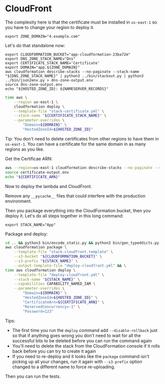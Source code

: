 # CloudFront

The complexity here is that the certificate must be installed in `us-east-1` so you have to change your region to deploy it.

```
export ZONE_DOMAIN="4.example.com"
```

Let's do that standalone now:

```
export CLOUDFORMATION_BUCKET="app-cloudformation-23ba72m"
export DNS_ZONE_STACK_NAME="Dns"
export CERTIFICATE_STACK_NAME='Certificate'
export DOMAIN="app.${ZONE_DOMAIN}"
aws cloudformation describe-stacks --no-paginate --stack-name "${DNS_ZONE_STACK_NAME}" | python3 ../bin/stackout.py | python3 ../bin/json2env.py > dns-zone-output.env
source dns-zone-output.env
echo "${HOSTED_ZONE_ID}: ${NAMESERVER_RECORDS}"
```

```sh
time aws \
    --region us-east-1 \
    cloudformation deploy \
    --template-file "stack-certificate.yml" \
    --stack-name "${CERTIFICATE_STACK_NAME}" \
    --parameter-overrides \
        "Domain=${DOMAIN}" \
        "HostedZoneId=${HOSTED_ZONE_ID}"
```

Tip: You don't need to delete certificates from other regions to have them in `us-east-1`. You can have a certificate for the same domain in as many regions as you like.

Get the Certificae ARN:

```sh
aws --region=us-east-1 cloudformation describe-stacks --no-paginate --stack-name "${CERTIFICATE_STACK_NAME}" | python3 ../bin/stackout.py | python3 ../bin/json2env.py > certificate-output.env
source certificate-output.env
echo "${CERTIFICATE_ARN}"
```

Now to deploy the lambda and CloudFront.

Remove any `__pycache__` files that could interfere with the production environment.

Then you package everything into the CloudFormation bucket, then you deploy it. Let's do all steps together in this long command:

```
export STACK_NAME="App"
```

Package and deploy:

```sh
cd .. && python3 bin/encode_static.py && python3 bin/gen_typeddicts.py > app/typeddicts.py && cd deploy && rm -r ../app/__pycache__; \
aws cloudformation package \
    --template-file "stack-cloudfront.template" \
    --s3-bucket "${CLOUDFORMATION_BUCKET}" \
    --s3-prefix "${STACK_NAME}" \
    --output-template-file "deploy-cloudfront.yml" && \
time aws cloudformation deploy \
    --template-file "deploy-cloudfront.yml" \
    --stack-name "${STACK_NAME}" \
    --capabilities CAPABILITY_NAMED_IAM \
    --parameter-overrides \
        "Domain=${DOMAIN}" \
        "HostedZoneId=${HOSTED_ZONE_ID}" \
        "CertificateArn=${CERTIFICATE_ARN}" \
        "ReservedConcurrency=-1" \
        "Password=123"
```

Tips:
* The first time you run the `deploy` command add `--disable-rollback` just so that if anything goes wrong you don't need to wait for all the successful bits to be deleted before you can run the command again
* You'll need to delete the stack from the CloudFormation console if it rolls back before you can try to create it again
* If you need to re-deploy and it looks like the `package` command isn't picking up all your changes, run it again with `--s3-prefix` option changed to a different name to force re-uploading.

Then you can run the tests.
